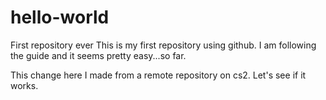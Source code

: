 # hello-world
First repository ever
This is my first repository using github. I am following the guide and it seems pretty easy...so far.

This change here I made from a remote repository on cs2. Let's see if it works.
